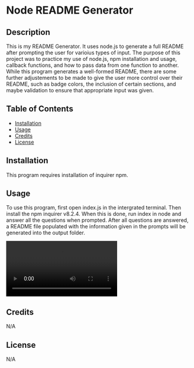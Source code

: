 # Node README Generator

## Description

This is my README Generator.  It uses node.js to generate a full README after prompting the user for varioius types of input.  The purpose of this project was to practice my use of node.js, npm installation and usage, callback functions, and how to pass data from one function to another.  While this program generates a well-formed README, there are some further adjustements to be made to give the user more control over their README, such as badge colors, the inclusion of certain sections, and maybe validation to ensure that appropriate input was given. 

## Table of Contents

- [Installation](#installation)
- [Usage](#usage)
- [Credits](#credits)
- [License](#license)

## Installation

This program requires installation of inquirer npm.

## Usage

To use this program, first open index.js in the intergrated terminal.  Then install the npm inquirer v8.2.4.  When this is done, run index in node and answer all the questions when prompted.  After all questions are answered, a README file populated with the information given in the prompts will be generated into the output folder.  

![Tutorial.](./assets/images/tutor-vid.mp4)

## Credits

N/A

## License

N/A